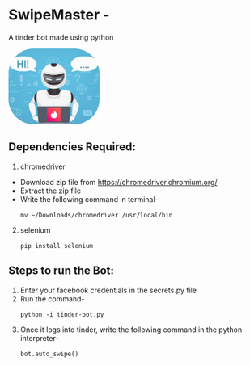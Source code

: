 # SwipeMaster - 
<p>A tinder bot made using python</p>
   
   <img src='logo.jpg' height='150' style='border-radius: 50px'>
    <br/>

## Dependencies Required:

1. chromedriver

- Download zip file from <https://chromedriver.chromium.org/>
- Extract the zip file
- Write the following command in terminal-
  ```
  mv ~/Downloads/chromedriver /usr/local/bin
  ```

2.  selenium

    ```
    pip install selenium
    ```

## Steps to run the Bot:

1. Enter your facebook credentials in the secrets.py file
2. Run the command-
   ```
   python -i tinder-bot.py
   ```
3. Once it logs into tinder, write the following command in the python interpreter-
   ```
   bot.auto_swipe()
   ```
